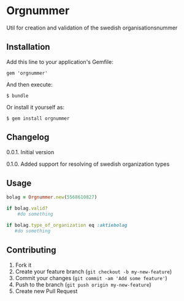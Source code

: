 # Orgnummer

Util for creation and validation of the swedish organisationsnummer

## Installation

Add this line to your application's Gemfile:

    gem 'orgnummer'

And then execute:

    $ bundle

Or install it yourself as:

    $ gem install orgnummer

## Changelog
0.0.1. Initial version

0.1.0. Added support for resolving of swedish organization types

## Usage

```ruby
bolag = Orgnummer.new(5568610827)

if bolag.valid?
    #do something

if bolag.type_of_organization eq :aktiebolag
   #do something
```

## Contributing

1. Fork it
2. Create your feature branch (`git checkout -b my-new-feature`)
3. Commit your changes (`git commit -am 'Add some feature'`)
4. Push to the branch (`git push origin my-new-feature`)
5. Create new Pull Request
